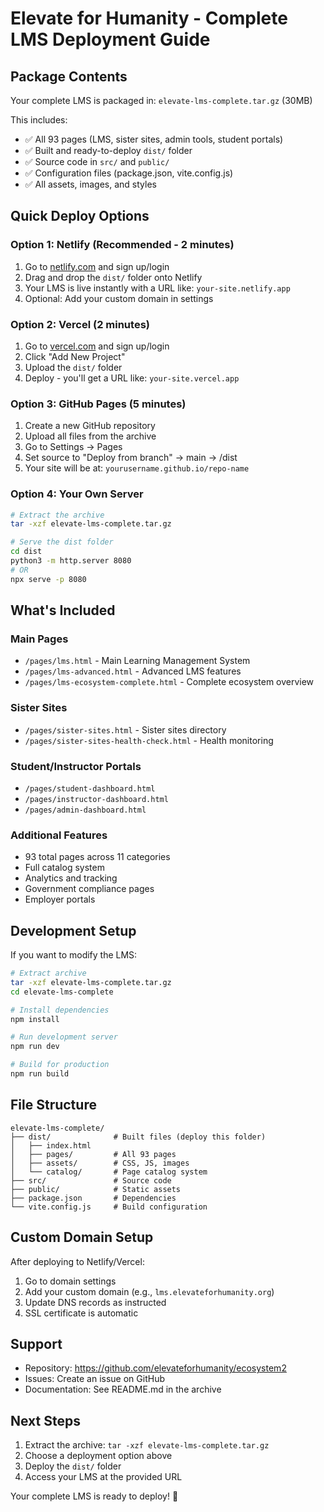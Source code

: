 # Elevate for Humanity - Complete LMS Deployment Guide

## Package Contents

Your complete LMS is packaged in: `elevate-lms-complete.tar.gz` (30MB)

This includes:
- ✅ All 93 pages (LMS, sister sites, admin tools, student portals)
- ✅ Built and ready-to-deploy `dist/` folder
- ✅ Source code in `src/` and `public/`
- ✅ Configuration files (package.json, vite.config.js)
- ✅ All assets, images, and styles

## Quick Deploy Options

### Option 1: Netlify (Recommended - 2 minutes)

1. Go to [netlify.com](https://netlify.com) and sign up/login
2. Drag and drop the `dist/` folder onto Netlify
3. Your LMS is live instantly with a URL like: `your-site.netlify.app`
4. Optional: Add your custom domain in settings

### Option 2: Vercel (2 minutes)

1. Go to [vercel.com](https://vercel.com) and sign up/login
2. Click "Add New Project"
3. Upload the `dist/` folder
4. Deploy - you'll get a URL like: `your-site.vercel.app`

### Option 3: GitHub Pages (5 minutes)

1. Create a new GitHub repository
2. Upload all files from the archive
3. Go to Settings → Pages
4. Set source to "Deploy from branch" → main → /dist
5. Your site will be at: `yourusername.github.io/repo-name`

### Option 4: Your Own Server

```bash
# Extract the archive
tar -xzf elevate-lms-complete.tar.gz

# Serve the dist folder
cd dist
python3 -m http.server 8080
# OR
npx serve -p 8080
```

## What's Included

### Main Pages
- `/pages/lms.html` - Main Learning Management System
- `/pages/lms-advanced.html` - Advanced LMS features
- `/pages/lms-ecosystem-complete.html` - Complete ecosystem overview

### Sister Sites
- `/pages/sister-sites.html` - Sister sites directory
- `/pages/sister-sites-health-check.html` - Health monitoring

### Student/Instructor Portals
- `/pages/student-dashboard.html`
- `/pages/instructor-dashboard.html`
- `/pages/admin-dashboard.html`

### Additional Features
- 93 total pages across 11 categories
- Full catalog system
- Analytics and tracking
- Government compliance pages
- Employer portals

## Development Setup

If you want to modify the LMS:

```bash
# Extract archive
tar -xzf elevate-lms-complete.tar.gz
cd elevate-lms-complete

# Install dependencies
npm install

# Run development server
npm run dev

# Build for production
npm run build
```

## File Structure

```
elevate-lms-complete/
├── dist/              # Built files (deploy this folder)
│   ├── index.html
│   ├── pages/         # All 93 pages
│   ├── assets/        # CSS, JS, images
│   └── catalog/       # Page catalog system
├── src/               # Source code
├── public/            # Static assets
├── package.json       # Dependencies
└── vite.config.js     # Build configuration
```

## Custom Domain Setup

After deploying to Netlify/Vercel:

1. Go to domain settings
2. Add your custom domain (e.g., `lms.elevateforhumanity.org`)
3. Update DNS records as instructed
4. SSL certificate is automatic

## Support

- Repository: https://github.com/elevateforhumanity/ecosystem2
- Issues: Create an issue on GitHub
- Documentation: See README.md in the archive

## Next Steps

1. Extract the archive: `tar -xzf elevate-lms-complete.tar.gz`
2. Choose a deployment option above
3. Deploy the `dist/` folder
4. Access your LMS at the provided URL

Your complete LMS is ready to deploy! 🚀

